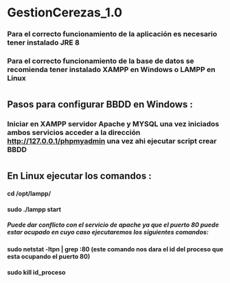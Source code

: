 # GestionCerezas_1.0

### Para el correcto funcionamiento de la aplicación es necesario tener instalado JRE 8 
### Para el correcto funcionamiento de la base de datos se recomienda tener instalado XAMPP en Windows o LAMPP en Linux
#
## Pasos para configurar BBDD en Windows : 
### Iniciar en XAMPP servidor Apache y MYSQL una vez iniciados ambos servicios acceder a la dirección http://127.0.0.1/phpmyadmin una vez ahi ejecutar script crear BBDD 
#
## En Linux ejecutar los comandos : 
#### cd /opt/lampp/ 
#### sudo ./lampp start
##### Puede dar conflicto con el servicio de apache ya que el puerto 80 puede estar ocupado en cuyo caso ejecutaremos los siguientes comandos:
#### sudo netstat -ltpn | grep :80   (este comando nos dara el id del proceso que esta ocupando el puerto 80)
#### sudo kill id_proceso
